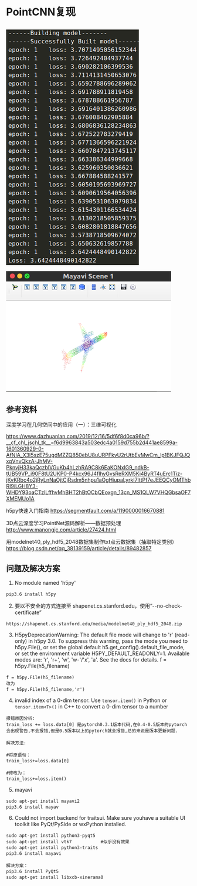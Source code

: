# PointCNN复现



## 



![image-20200929150550424](pic/image-20200929150550424.png)



![image-20200929154245408](pic/image-20200929154245408.png)



## 参考资料

深度学习在几何空间中的应用（一）：三维可视化

https://www.dazhuanlan.com/2019/12/16/5df6f8d0ca96b/?__cf_chl_jschl_tk__=f6d9963843a503edc4a0159d755b2d441ae8599a-1601360929-0-AfNIA_X3I5szE75ugdMZZQ850ebU8uURPFkvU2rUtbEyMwCm_lp1BKJFQJQxqVnvQkzA-JhMV-PknvjH33kaQczbIVGuKb4hLzhRA9C8k6EaKONxlG9_ndkB-tUB59VP_i90F8tU2UKP0-P4kcx96J4fIhyGvsReRXM5Ki4ByRT4uErc1Tiz-jKvKRbc4o2jRyLnNaOjtCjRsdm5nhpu1aOgHiupaLyrkI7lttPf7eJEEQCyOMThbRI9iLGH8Y3-WHDY93oaCTzlLffhvMhBHT2hBtOCbQEoxgn_13cn_MS1QLW7VHQGbsaOF7XMEMUo1A



h5py快速入门指南 https://segmentfault.com/a/1190000016670881

3D点云深度学习PointNet源码解析——数据预处理 http://www.manongjc.com/article/27424.html

用modelnet40_ply_hdf5_2048数据集制作txt点云数据集（抽取特定类别）https://blog.csdn.net/qq_38139159/article/details/89482857

## 问题及解决方案

1. No module named 'h5py'

```
pip3.6 install h5py
```



2. 要以不安全的方式连接至 shapenet.cs.stanford.edu，使用“--no-check-certificate”

```
https://shapenet.cs.stanford.edu/media/modelnet40_ply_hdf5_2048.zip
```



3. H5pyDeprecationWarning: The default file mode will change to 'r' (read-only) in h5py 3.0. To suppress this warning, pass the mode you need to h5py.File(), or set the global default h5.get_config().default_file_mode, or set the environment variable H5PY_DEFAULT_READONLY=1. Available modes are: 'r', 'r+', 'w', 'w-'/'x', 'a'. See the docs for details.
     f = h5py.File(h5_filename)

```
f = h5py.File(h5_filename)
改为
f = h5py.File(h5_filename,'r')
```



4. invalid index of a 0-dim tensor. Use `tensor.item()` in Python or `tensor.item<T>()` in C++ to convert a 0-dim tensor to a number

```
报错原因分析:
train_loss += loss.data[0] 是pytorch0.3.1版本代码,在0.4-0.5版本的pytorch会出现警告,不会报错,但是0.5版本以上的pytorch就会报错,总的来说是版本更新问题.

解决方法:

#将原语句：
train_loss+=loss.data[0]

#修改为：
train_loss+=loss.item()
```



5. mayavi

```
sudo apt-get install mayavi2
pip3.6 install mayav
```





6. Could not import backend for traitsui.  Make sure youhave a suitable UI toolkit like PyQt/PySide or wxPython installed.

```
sudo apt-get install python3-pyqt5  
sudo apt-get install vtk7			#似乎没有效果
sudo apt-get install python3-traits
pip3.6 install mayavi

解决方案：
pip3.6 install PyQt5
sudo apt-get install libxcb-xinerama0
```

